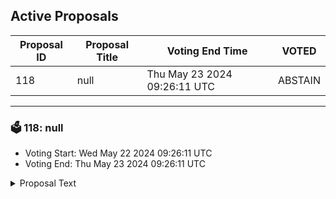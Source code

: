 ## Active Proposals

| Proposal ID | Proposal Title | Voting End Time | VOTED |
|-------------|----------------|-----------------|-------|
| 118 | null | Thu May 23 2024 09:26:11 UTC | ABSTAIN |

---

### 🗳 118: null
- Voting Start: Wed May 22 2024 09:26:11 UTC
- Voting End: Thu May 23 2024 09:26:11 UTC

<details>
<summary>Proposal Text</summary>
 
null
</details>
